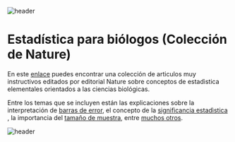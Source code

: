 
![header](/Tutoriales-IFC/assets/header.png)















# Estadística para biólogos (Colección de Nature)

En este [enlace](https://www.nature.com/collections/qghhqm/pointsofsignificance) puedes encontrar una colección de articulos muy instructivos editados por editorial Nature sobre conceptos de estadìstica elementales orientados a las ciencias biológicas. 

Entre los temas que se incluyen están las explicaciones sobre la interpretación de [barras de error](http://www.nature.com/doifinder/10.1038/nmeth.2659), el concepto de la [significancia estadìstica](http://www.nature.com/doifinder/10.1038/nmeth.2698) , la importancia del [tamaño de muestra](http://www.nature.com/doifinder/10.1038/nmeth.2738), entre [muchos otros](https://www.nature.com/collections/qghhqm/pointsofsignificance). 















![header](/Tutoriales-IFC/assets/header.png)

